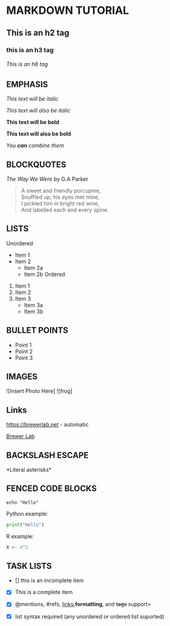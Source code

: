 # MARKDOWN TUTORIAL 
## This is an h2 tag 
### this is an h3 tag
###### This is an h6 tag
## EMPHASIS 
*This text will be italic*

_This text will also be italic_

**This text will be bold**

__This text will also be bold__

_You **can** combine them_

## BLOCKQUOTES
_The Way We Were_ by G.A Parker

> A sweet and friendly porcupine, \
> Snuffled up; his eyes met mine, \
> I pickled him in bright red wine, \
> And labelled each and every spine.

## LISTS

Unordered
* Item 1
* Item 2
	* Item 2a
	* Item 2b
Ordered
1. Item 1
2. Item 2
3. Item 3
	* Item 3a
	* Item 3b

## BULLET POINTS

- Point 1
- Point 2
- Point 3

## IMAGES

![Insert Photo Here]
![frog]

## Links

https://brewerlab.net - automatic

[Brewer Lab](https://brewerlab.net)

## BACKSLASH ESCAPE

\*Literal asterisks\*

## FENCED CODE BLOCKS

```
echo "Hello"
```
Python example:
```python
print("Hello")
```

R example:

```r
X <- 4^2
```
## TASK LISTS

- [] this is an incomplete item
- [x] This is a complete item
- [X] @mentions, #refs, [links](),**formatting**, and <del>tags</del> support>
- [x] list syntax required (any unordered or ordered list suported)

